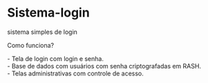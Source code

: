 # Sistema-login
sistema simples de login<br>
<p>Como funciona?</p>
- Tela de login com login e senha.<br>
- Base de dados com usuários com senha criptografadas em RASH.<br>
- Telas administrativas com controle de acesso.
